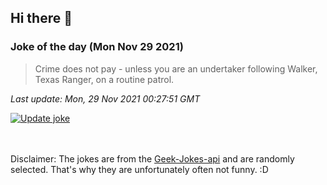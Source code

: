 ## Hi there 👋

### Joke of the day (Mon Nov 29 2021)
<!-- joke -->
>Crime does not pay - unless you are an undertaker following Walker, Texas Ranger, on a routine patrol.
<!-- /joke -->

*Last update: Mon, 29 Nov 2021 00:27:51 GMT*

[![Update joke](https://github.com/nclskfm/nclskfm/actions/workflows/joke.yml/badge.svg)](https://github.com/nclskfm/nclskfm/actions/workflows/joke.yml)

<br><br>
Disclaimer: The jokes are from the [Geek-Jokes-api](https://github.com/sameerkumar18/geek-joke-api) and are randomly selected. That's why they are unfortunately often not funny. :D
